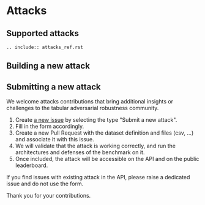 # Attacks

## Supported attacks

```{eval-rst}
.. include:: attacks_ref.rst
```

## Building a new attack

## Submitting a new attack

We welcome attacks contributions that bring additional insights or challenges to the tabular adversarial robustness community.

1. Create [a new issue](https://github.com/serval-uni-lu/tabularbench/issues/new/choose) by selecting the type "Submit a new attack".
2. Fill in the form accordingly.
3. Create a new Pull Request with the dataset definition and files (csv, ...) and associate it with this issue.
4. We will validate that the attack is working correctly, and run the architectures and defenses of the benchmark on it.
5. Once included, the attack will be accessible on the API and on the public leaderboard.

If you find issues with existing attack in the API, please raise a dedicated issue and do not use the form.

Thank you for your contributions.
